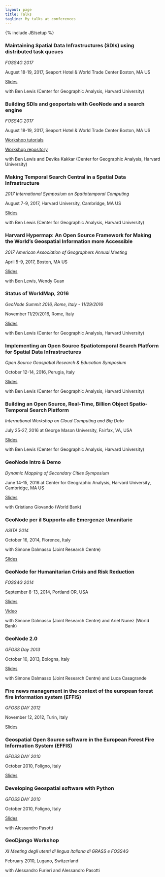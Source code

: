 ```yaml
---
layout: page
title: Talks
tagline: My talks at conferences
---
```

{% include JB/setup %}



### Maintaining Spatial Data Infrastructures (SDIs) using distributed task queues

*FOSS4G 2017*

August 18-19, 2017, Seaport Hotel & World Trade Center Boston, MA US

<a href="https://www.slideshare.net/capooti/maintaining-spatial-data-infrastructures-sdis-using-distributed-task-queues">Slides</a>

with Ben Lewis (Center for Geographic Analysis, Harvard University)



### Building SDIs and geoportals with GeoNode and a search engine

*FOSS4G 2017*

August 18-19, 2017, Seaport Hotel & World Trade Center Boston, MA US

<a href="http://www.paolocorti.net/foss4g_2017_geonode_solr/">Workshop tutorials</a>

<a href="https://github.com/capooti/foss4g_2017_geonode_solr">Workshop repository</a>

with Ben Lewis and Devika Kakkar (Center for Geographic Analysis, Harvard University)



### Making Temporal Search Central in a Spatial Data Infrastructure

*2017 International Symposium on Spatiotemporal Computing*

August 7-9, 2017, Harvard University, Cambridge, MA US

<a href="https://www.slideshare.net/capooti/making-temporal-search-central-in-a-spatial-data-infrastructure">Slides</a>

with Ben Lewis (Center for Geographic Analysis, Harvard University)



### Harvard Hypermap: An Open Source Framework for Making the World’s Geospatial Information more Accessible

*2017 American Association of Geographers Annual Meeting*

April 5-9, 2017, Boston, MA US

<a href="https://www.slideshare.net/capooti/hhypermap-agi-2017">Slides</a>

with Ben Lewis, Wendy Guan



### Status of WorldMap, 2016

*GeoNode Summit 2016, Rome, Italy - 11/29/2016*

November 11/29/2016, Rome, Italy

<a href="http://www.slideshare.net/capooti/status-of-worldmap-2016">Slides</a>

with Ben Lewis (Center for Geographic Analysis, Harvard University)



### Implementing an Open Source Spatiotemporal Search Platform for Spatial Data Infrastructures

*Open Source Geospatial Research & Education Symposium*

October 12-14, 2016, Perugia, Italy

<a href="http://www.slideshare.net/capooti/implementing-an-open-source-spatiotemporal-search-platform-for-spatial-data-infrastructures">Slides</a>

with Ben Lewis (Center for Geographic Analysis, Harvard University)



### Building an Open Source, Real-Time, Billion Object Spatio-Temporal Search Platform

*International Workshop on Cloud Computing and Big Data*

July 25-27, 2016 at George Mason University, Fairfax, VA, USA

<a href="http://www.slideshare.net/capooti/building-an-open-source-realtime-billion-object-spatiotemporal-search-platform">Slides</a>

with Ben Lewis (Center for Geographic Analysis, Harvard University)



### GeoNode Intro & Demo

*Dynamic Mapping of Secondary Cities Symposium*

June 14-15, 2016 at Center for Geographic Analysis, Harvard University, Cambridge, MA US

<a href="http://www.slideshare.net/capooti/geo-node-intro-amp-demo">Slides</a>

with Cristiano Giovando (World Bank)



### GeoNode per il Supporto alle Emergenze Umanitarie

*ASITA 2014*

October 16, 2014, Florence, Italy

with Simone Dalmasso (Joint Research Centre)

<a href="http://www.slideshare.net/capooti/geonode-per-il-supporto-alle-emergenze-umanitarie">Slides</a>



### GeoNode for Humanitarian Crisis and Risk Reduction

*FOSS4G 2014*

September 8-13, 2014, Portland OR, USA

<a href="http://www.slideshare.net/capooti/foss4g-2014-geonodefinal">Slides</a>

<a href="https://vimeo.com/107484262">Video</a>

with Simone Dalmasso (Joint Research Centre) and Ariel Nunez (World Bank)



### GeoNode 2.0

*GFOSS Day 2013*

October 10, 2013, Bologna, Italy

<a href="http://www.slideshare.net/capooti/geonode-20">Slides</a>

with Simone Dalmasso (Joint Research Centre) and Luca Casagrande



### Fire news management in the context of the european forest fire information system (EFFIS)

*GFOSS DAY 2012*

November 12, 2012, Turin, Italy

<a href="http://www.slideshare.net/capooti/fire-news-management-in-the-context-of-the-european-forest-fire-information-system-effis">Slides</a>



### Geospatial Open Source software in the European Forest Fire Information System (EFFIS)

*GFOSS DAY 2010*

October 2010, Foligno, Italy

<a href="http://www.slideshare.net/capooti/lutilizzo-di-software-fee-and-open-source-nello-european-forest-fire-information-system-effis">Slides</a>



### Developing Geospatial software with Python

*GFOSS DAY 2010*

October 2010, Foligno, Italy

<a href="http://www.slideshare.net/capooti/developing-geospatial-software-with-python-part-1">Slides</a>

with Alessandro Pasotti



### GeoDjango Workshop

*XI Meeting degli utenti di lingua Italiana di GRASS e FOSS4G*

February 2010, Lugano, Switzerland

with Alessandro Furieri and Alessandro Pasotti
